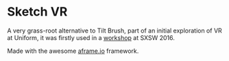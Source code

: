 # Sketch VR

A very grass-root alternative to Tilt Brush, part of an initial exploration of VR at Uniform, it was firstly used in a [workshop](http://uniform.net/blog/april-2016/sxsw-2016/) at SXSW 2016.

Made with the awesome [aframe.io](https://aframe.io/) framework.
